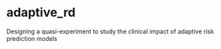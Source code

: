 # adaptive_rd
Designing a quasi-experiment to study the clinical impact of adaptive risk prediction models
